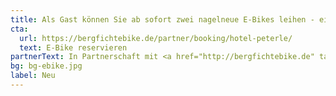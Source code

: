 ```yaml
---
title: Als Gast können Sie ab sofort zwei nagelneue E-Bikes leihen - einfach online reservieren.
cta:
  url: https://bergfichtebike.de/partner/booking/hotel-peterle/
  text: E-Bike reservieren
partnerText: In Partnerschaft mit <a href="http://bergfichtebike.de" target="_blank">bergfichtebike.de</a>
bg: bg-ebike.jpg
label: Neu
---
```

